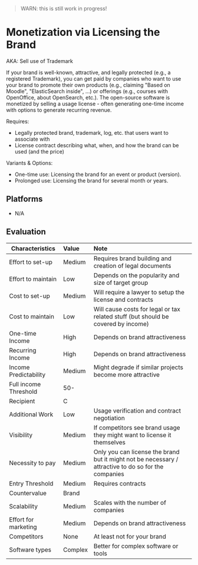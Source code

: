> WARN: this is still work in progress!

# Monetization via Licensing the Brand
AKA: Sell use of Trademark

If your brand is well-known, attractive, and legally protected (e.g., a registered Trademark), you can get paid by companies who want to use your brand to promote their own products (e.g., claiming "Based on Moodle", "ElasticSearch inside", ...) or offerings (e.g., courses with OpenOffice, about OpenSearch, etc.). The open-source software is monetized by selling a usage license - often generating one-time income with options to generate recurring revenue.

Requires:
* Legally protected brand, trademark, log, etc. that users want to associate with
* License contract describing what, when, and how the brand can be used (and the price)

Variants & Options:
* One-time use: Licensing the brand for an event or product (version).
* Prolonged use: Licensing the brand for several month or years.

## Platforms
* N/A

## Evaluation

| Characteristics                   | Value  | Note |
| --------------------------------- |:------ |:---- |
| Effort to set-up                  | Medium | Requires brand building and creation of legal documents
| Effort to maintain                | Low    | Depends on the popularity and size of target group
| Cost to set-up                    | Medium | Will require a lawyer to setup the license and contracts
| Cost to maintain                  | Low    | Will cause costs for legal or tax related stuff (but should be covered by income)
| One-time Income                   | High   | Depends on brand attractiveness
| Recurring Income                  | High   | Depends on brand attractiveness
| Income Predictability             | Medium | Might degrade if similar projects become more attractive
| Full income Threshold             | 50-    | 
| Recipient                         | C      | 
| Additional Work                   | Low    | Usage verification and contract negotiation
| Visibility                        | Medium | If competitors see brand usage they might want to license it themselves
| Necessity to pay                  | Medium | Only you can license the brand but it might not be necessary / attractive to do so for the companies
| Entry Threshold                   | Medium | Requires contracts
| Countervalue                      | Brand  | 
| Scalability                       | Medium | Scales with the number of companies
| Effort for marketing              | Medium | Depends on brand attractiveness
| Competitors                       | None   | At least not for your brand
| Software types                    | Complex| Better for complex software or tools
